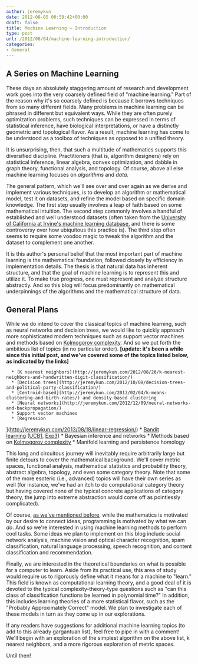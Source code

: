 ```yaml
---
author: jeremykun
date: 2012-08-05 00:59:42+00:00
draft: false
title: Machine Learning — Introduction
type: post
url: /2012/08/04/machine-learning-introduction/
categories:
- General
---
```


## A Series on Machine Learning

These days an absolutely staggering amount of research and development work goes into the very coarsely defined field of "machine learning." Part of the reason why it's so coarsely defined is because it borrows techniques from so many different fields. Many problems in machine learning can be phrased in different but equivalent ways. While they are often purely optimization problems, such techniques can be expressed in terms of statistical inference, have biological interpretations, or have a distinctly geometric and topological flavor. As a result, machine learning has come to be understood as a toolbox of techniques as opposed to a unified theory.

It is unsurprising, then, that such a multitude of mathematics supports this diversified discipline. Practitioners (that is, algorithm designers) rely on statistical inference, linear algebra, convex optimization, and dabble in graph theory, functional analysis, and topology. Of course, above all else machine learning focuses on _algorithms_ and _data._

The general pattern, which we'll see over and over again as we derive and implement various techniques, is to develop an algorithm or mathematical model, test it on datasets, and refine the model based on specific domain knowledge. The first step usually involves a leap of faith based on some mathematical intuition. The second step commonly involves a handful of established and well understood datasets (often taken from the [University of California at Irvine's machine learning database](http://archive.ics.uci.edu/ml/), and there is some controversy over how ubiquitous this practice is). The third step often seems to require some voodoo magic to tweak the algorithm and the dataset to complement one another.

It is this author's personal belief that the most important part of machine learning is the mathematical foundation, followed closely by efficiency in implementation details. The thesis is that natural data has inherent structure, and that the goal of machine learning is to represent this and utilize it. To make true progress, one must represent and analyze structure abstractly. And so this blog will focus predominantly on mathematical underpinnings of the algorithms and the mathematical structure of data.

## General Plans

While we do intend to cover the classical topics of machine learning, such as neural networks and decision trees, we would like to quickly approach more sophisticated modern techniques such as support vector machines and methods based on [Kolmogorov complexity](http://jeremykun.wordpress.com/2012/04/21/kolmogorov-complexity-a-primer/). And so we put forth the ambitious list of topics (in no particular order). **[update: it's been a while since this initial post, and we've covered some of the topics listed below, as indicated by the links]**

	  * [K nearest neighbors](http://jeremykun.com/2012/08/26/k-nearest-neighbors-and-handwritten-digit-classification/)
	  * [Decision trees](http://jeremykun.com/2012/10/08/decision-trees-and-political-party-classification/)
	  * [Centroid-based](http://jeremykun.com/2013/02/04/k-means-clustering-and-birth-rates/) and density-based clustering
	  * [Neural networks](http://jeremykun.com/2012/12/09/neural-networks-and-backpropagation/)
	  * Support vector machines
	  * [Regression
](http://jeremykun.com/2013/08/18/linear-regression/)
	  * [Bandit learning](http://jeremykun.com/2013/12/09/bandits-and-stocks/) ([UCB1](http://jeremykun.com/2013/10/28/optimism-in-the-face-of-uncertainty-the-ucb1-algorithm/), [Exp3](http://jeremykun.com/2013/11/08/adversarial-bandits-and-the-exp3-algorithm/))
	  * Bayesian inference and networks
	  * Methods based on [Kolmogorov complexity](http://jeremykun.com/2012/04/21/kolmogorov-complexity-a-primer/)
	  * Manifold learning and persistence homology

This long and circuitous journey will inevitably require arbitrarily large but finite detours to cover the mathematical background. We'll cover metric spaces, functional analysis, mathematical statistics and probability theory, abstract algebra, topology, and even some category theory. Note that some of the more esoteric (i.e., advanced) topics will have their own series as well (for instance, we've had an itch to do computational category theory but having covered none of the typical concrete applications of category theory, the jump into extreme abstraction would come off as pointlessly complicated).

Of course, [as we've mentioned before](http://jeremykun.wordpress.com/2012/06/12/thoughts-after-a-year-of-math-programming/), while the mathematics is motivated by our desire to connect ideas, programming is motivated by what we can _do_. And so we're interested in using machine learning methods to perform cool tasks. Some ideas we plan to implement on this blog include social network analysis, machine vision and optical character recognition, spam classification, natural language processing, speech recognition, and content classification and recommendation.

Finally, we are interested in the theoretical boundaries on what is possible for a computer to learn. Aside from its practical use, this area of study would require us to rigorously define what it means for a machine to "learn." This field is known as computational learning theory, and a good deal of it is devoted to the typical complexity-theory-type questions such as "can this class of classification functions be learned in polynomial time?" In addition, this includes learning theories of a more statistical flavor, such as the "Probably Approximately Correct" model. We plan to investigate each of these models in turn as they come up in our explorations.

If any readers have suggestions for additional machine learning topics (to add to this already gargantuan list), feel free to pipe in with a comment! We'll begin with an exploration of the simplest algorithm on the above list, k nearest neighbors, and a more rigorous exploration of metric spaces.

Until then!
